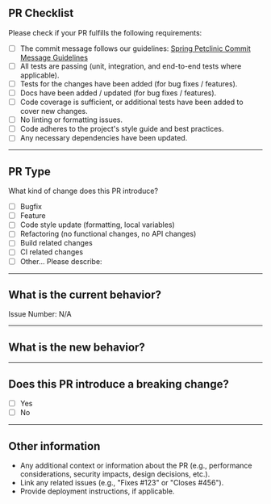## PR Checklist

Please check if your PR fulfills the following requirements:

- [ ] The commit message follows our guidelines: [Spring Petclinic Commit Message Guidelines](https://github.com/spring-petclinic/spring-petclinic-rest/blob/main/CONTRIBUTING.md)
- [ ] All tests are passing (unit, integration, and end-to-end tests where applicable).
- [ ] Tests for the changes have been added (for bug fixes / features).
- [ ] Docs have been added / updated (for bug fixes / features).
- [ ] Code coverage is sufficient, or additional tests have been added to cover new changes.
- [ ] No linting or formatting issues.
- [ ] Code adheres to the project's style guide and best practices.
- [ ] Any necessary dependencies have been updated.

---

## PR Type

What kind of change does this PR introduce?

<!-- Please check the one that applies to this PR using "x". -->
- [ ] Bugfix
- [ ] Feature
- [ ] Code style update (formatting, local variables)
- [ ] Refactoring (no functional changes, no API changes)
- [ ] Build related changes
- [ ] CI related changes
- [ ] Other... Please describe:

---

## What is the current behavior?

<!-- Please describe the current behavior that you are modifying, or link to a relevant issue. -->

Issue Number: N/A

---

## What is the new behavior?

<!-- Describe the new functionality or change introduced in this PR. -->

---

## Does this PR introduce a breaking change?

- [ ] Yes
- [ ] No

<!-- If this PR contains a breaking change, please describe the impact and migration path for existing applications below. -->

---

## Other information

- Any additional context or information about the PR (e.g., performance considerations, security impacts, design decisions, etc.).
- Link any related issues (e.g., "Fixes #123" or "Closes #456").
- Provide deployment instructions, if applicable.

